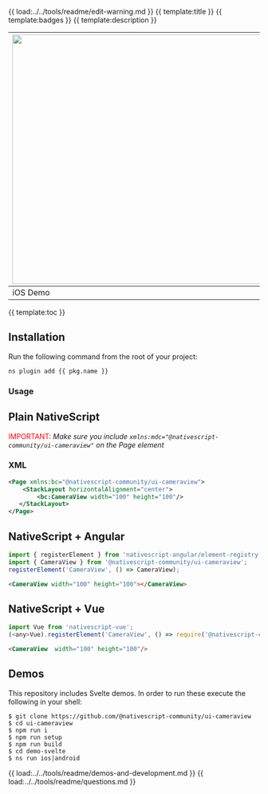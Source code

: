{{ load:../../tools/readme/edit-warning.md }}
{{ template:title }}
{{ template:badges }}
{{ template:description }}

| <img src="https://github.com/nativescript-community/ui-cameraview/raw/master/images/demo-ios.gif" height="500" /> | <img src="https://github.com/nativescript-community/ui-cameraview/raw/master/images/demo-android.gif" height="500" /> |
| --- | ----------- |
| iOS Demo | Android Demo |

{{ template:toc }}

## Installation
Run the following command from the root of your project:

`ns plugin add {{ pkg.name }}`

### Usage

## Plain NativeScript

<span style="color:red">IMPORTANT: </span>_Make sure you include `xmlns:mdc="@nativescript-community/ui-cameraview"` on the Page element_

### XML

```XML
<Page xmlns:bc="@nativescript-community/ui-cameraview">
    <StackLayout horizontalAlignment="center">
        <bc:CameraView width="100" height="100"/>
   </StackLayout>
</Page>
```

## NativeScript + Angular

```typescript
import { registerElement } from 'nativescript-angular/element-registry';
import { CameraView } from '@nativescript-community/ui-cameraview';
registerElement('CameraView', () => CameraView);
```

```html
<CameraView width="100" height="100"></CameraView>
```

## NativeScript + Vue

```javascript
import Vue from 'nativescript-vue';
(<any>Vue).registerElement('CameraView', () => require('@nativescript-community/ui-cameraview').CameraView);

```

```html
<CameraView  width="100" height="100"/>
```


## Demos
This repository includes Svelte demos. In order to run these execute the following in your shell:
```shell
$ git clone https://github.com/@nativescript-community/ui-cameraview
$ cd ui-cameraview
$ npm run i
$ npm run setup
$ npm run build
$ cd demo-svelte
$ ns run ios|android
```

{{ load:../../tools/readme/demos-and-development.md }}
{{ load:../../tools/readme/questions.md }}